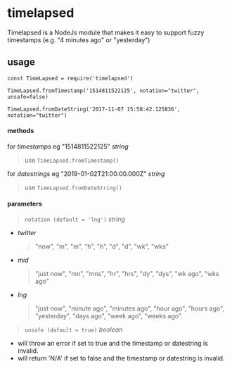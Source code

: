 # timelapsed
Timelapsed is a NodeJs module that makes it easy to support fuzzy timestamps (e.g. "4 minutes ago" or "yesterday")

## usage
`const TimeLapsed = require('timelapsed')`

`TimeLapsed.fromTimestamp('1514811522125', notation="twitter", unsafe=false)`

`TimeLapsed.fromDateString('2017-11-07 15:58:42.125836', notation="twitter")`

#### methods
for *timestamps* eg "1514811522125" *string*
>use `TimeLapsed.fromTimestamp()`

for *datestrings* eg "2019-01-02T21:00:00.000Z" *string*
>use `TimeLapsed.fromDateString()`

#### parameters
>`notation (default = 'lng')` *string*
- *twitter*
    >"now", "m", "m", "h", "h", "d", "d", "wk", "wks"
- *mid*
    >"just now", "mn", "mns", "hr", "hrs", "dy", "dys", "wk ago", "wks ago"
- *lng*
    >"just now", "minute ago", "minutes ago", "hour ago", "hours ago", "yesterday", "days ago", "week ago", "weeks ago".

>`unsafe (dafault = true)` *boolean*
- will throw an error if set to true and the timestamp or datestring is invalid.
- will return 'N/A' if set to false and the timestamp or datestring is invalid.